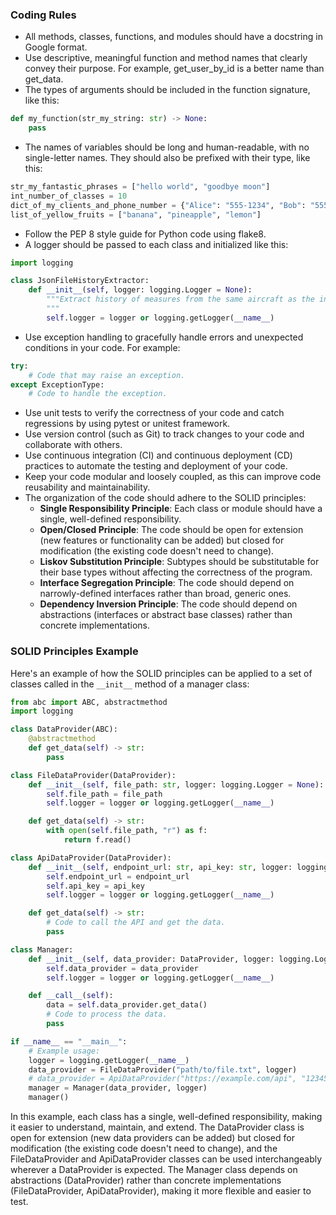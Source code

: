 ### Coding Rules

* All methods, classes, functions, and modules should have a docstring in Google format.
* Use descriptive, meaningful function and method names that clearly convey their purpose. For example, get_user_by_id is a better name than get_data.
* The types of arguments should be included in the function signature, like this:
```python
def my_function(str_my_string: str) -> None:
    pass
```
* The names of variables should be long and human-readable, with no single-letter names. They should also be prefixed with their type, like this:
```python
str_my_fantastic_phrases = ["hello world", "goodbye moon"]
int_number_of_classes = 10
dict_of_my_clients_and_phone_number = {"Alice": "555-1234", "Bob": "555-5678"}
list_of_yellow_fruits = ["banana", "pineapple", "lemon"]
```
* Follow the PEP 8 style guide for Python code using flake8.
* A logger should be passed to each class and initialized like this:
```python
import logging

class JsonFileHistoryExtractor:
    def __init__(self, logger: logging.Logger = None):
        """Extract history of measures from the same aircraft as the input JSON file in the last n months.
        """
        self.logger = logger or logging.getLogger(__name__)
```
* Use exception handling to gracefully handle errors and unexpected conditions in your code. For example:
```python
try:
    # Code that may raise an exception.
except ExceptionType:
    # Code to handle the exception.
```
* Use unit tests to verify the correctness of your code and catch regressions by using pytest or unitest framework.
* Use version control (such as Git) to track changes to your code and collaborate with others.
* Use continuous integration (CI) and continuous deployment (CD) practices to automate the testing and deployment of your code.
* Keep your code modular and loosely coupled, as this can improve code reusability and maintainability.
* The organization of the code should adhere to the SOLID principles:
	+ **Single Responsibility Principle**: Each class or module should have a single, well-defined responsibility.
	+ **Open/Closed Principle**: The code should be open for extension (new features or functionality can be added) but closed for modification (the existing code doesn't need to change).
	+ **Liskov Substitution Principle**: Subtypes should be substitutable for their base types without affecting the correctness of the program.
	+ **Interface Segregation Principle**: The code should depend on narrowly-defined interfaces rather than broad, generic ones.
	+ **Dependency Inversion Principle**: The code should depend on abstractions (interfaces or abstract base classes) rather than concrete implementations.

### SOLID Principles Example

Here's an example of how the SOLID principles can be applied to a set of classes called in the `__init__` method of a manager class:
```python
from abc import ABC, abstractmethod
import logging

class DataProvider(ABC):
    @abstractmethod
    def get_data(self) -> str:
        pass

class FileDataProvider(DataProvider):
    def __init__(self, file_path: str, logger: logging.Logger = None):
        self.file_path = file_path
        self.logger = logger or logging.getLogger(__name__)

    def get_data(self) -> str:
        with open(self.file_path, "r") as f:
            return f.read()

class ApiDataProvider(DataProvider):
    def __init__(self, endpoint_url: str, api_key: str, logger: logging.Logger = None):
        self.endpoint_url = endpoint_url
        self.api_key = api_key
        self.logger = logger or logging.getLogger(__name__)

    def get_data(self) -> str:
        # Code to call the API and get the data.
        pass

class Manager:
    def __init__(self, data_provider: DataProvider, logger: logging.Logger = None):
        self.data_provider = data_provider
        self.logger = logger or logging.getLogger(__name__)

    def __call__(self):
        data = self.data_provider.get_data()
        # Code to process the data.
        pass

if __name__ == "__main__":
    # Example usage:
    logger = logging.getLogger(__name__)
    data_provider = FileDataProvider("path/to/file.txt", logger)
    # data_provider = ApiDataProvider("https://example.com/api", "12345", logger)
    manager = Manager(data_provider, logger)
    manager()
```
In this example, each class has a single, well-defined responsibility, making it easier to understand, maintain, and extend. The DataProvider class is open for extension (new data providers can be added) but closed for modification (the existing code doesn't need to change), and the FileDataProvider and ApiDataProvider classes can be used interchangeably wherever a DataProvider is expected. The Manager class depends on abstractions (DataProvider) rather than concrete implementations (FileDataProvider, ApiDataProvider), making it more flexible and easier to test.
